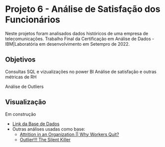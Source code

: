 
# Projeto 6 - Análise de Satisfação dos Funcionários

Neste projetos foram analisados dados históricos de uma empresa de telecomunicações. Trabalho Final da Certificação em Análise de Dados - IBM|Laboratória em desenvolvimento em Setempro de 2022.

## Objetivos
Consultas SQL e vizualizações no power BI
Análise de satisfação e outras métricas de RH

Análise de Outliers


## Visualização
Em construção


 - [Link da Base de Dados](https://www.kaggle.com/datasets/pavansubhasht/ibm-hr-analytics-attrition-dataset)
 - Outras análises usadas como base:
    - [Attrition in an Organization || Why Workers Quit?](https://www.kaggle.com/code/janiobachmann/attrition-in-an-organization-why-workers-quit)
    - [Outlier!!! The Silent Killer](https://www.kaggle.com/code/nareshbhat/outlier-the-silent-killer#notebook-container)
 
